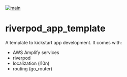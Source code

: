 [![main](https://github.com/jbarszczewski/riverpod-app-template/actions/workflows/main.yml/badge.svg?branch=main)](https://github.com/jbarszczewski/riverpod-app-template/actions/workflows/main.yml)
# riverpod_app_template

A template to kickstart app development.
It comes with:

-	AWS Amplify services
-   riverpod
-   localization (l10n)
-   routing (go_router)
